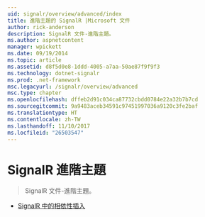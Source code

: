 ```yaml
---
uid: signalr/overview/advanced/index
title: 進階主題的 SignalR |Microsoft 文件
author: rick-anderson
description: SignalR 文件-進階主題。
ms.author: aspnetcontent
manager: wpickett
ms.date: 09/19/2014
ms.topic: article
ms.assetid: d8f5d0e8-1ddd-4005-a7aa-50ae87f9f9f3
ms.technology: dotnet-signalr
ms.prod: .net-framework
msc.legacyurl: /signalr/overview/advanced
msc.type: chapter
ms.openlocfilehash: dffeb2d91c034ca87732cbdd0784e22a32b7b7cd
ms.sourcegitcommit: 9a9483aceb34591c97451997036a9120c3fe2baf
ms.translationtype: HT
ms.contentlocale: zh-TW
ms.lasthandoff: 11/10/2017
ms.locfileid: "26503547"
---
```

<a name="signalr-advanced-topics"></a>SignalR 進階主題
====================
> SignalR 文件-進階主題。


- [SignalR 中的相依性插入](dependency-injection.md)
